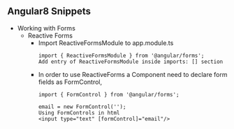 ## Angular8 Snippets

* Working with Forms
  * Reactive Forms
    * Import ReactiveFormsModule to app.module.ts
      ```
      import { ReactiveFormsModule } from '@angular/forms';
      Add entry of ReactiveFormsModule inside imports: [] section
      ```
     * In order to use ReactiveForms a Component need to declare form fields as FormControl,
         ```
         import { FormControl } from '@angular/forms';
         
         email = new FormControl('');
         Using FormControls in html
         <input type="text" [formControl]="email"/>
        ```
